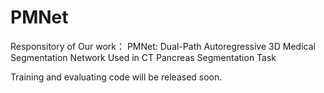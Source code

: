 # PMNet

Responsitory of Our work： PMNet: Dual-Path Autoregressive 3D Medical Segmentation Network Used in CT Pancreas Segmentation Task



Training and evaluating code will be released soon.